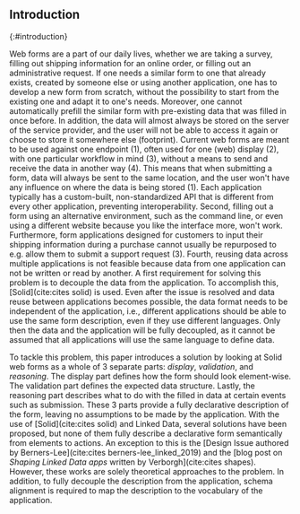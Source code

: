 ## Introduction
{:#introduction}

Web forms are a part of our daily lives, whether we are taking a survey, filling out shipping information for an online order, or filling out an administrative request.
If one needs a similar form to one that already exists, created by someone else or using another application, one has to develop a new form from scratch, without the possibility to start from the existing one and adapt it to one's needs.
Moreover, one cannot automatically prefill the similar form with pre-existing data that was filled in once before.
In addition, the data will almost always be stored on the server of the service provider, and the user will not be able to access it again or choose to store it somewhere else (footprint).
Current web forms are meant to be used against one endpoint (1), often used for one (web) display (2), with one particular workflow in mind (3), without a means to send and receive the data in another way (4).
This means that when submitting a form, data will always be sent to the same location, and the user won't have any influence on where the data is being stored (1).
Each application typically has a custom-built, non-standardized API that is different from every other application, preventing interoperability.
Second, filling out a form using an alternative environment, such as the command line, or even using a different website because you like the interface more, won't work.
Furthermore, form applications designed for customers to input their shipping information during a purchase cannot usually be repurposed to e.g. allow them to submit a support request (3).
Fourth, reusing data across multiple applications is not feasible because data from one application can not be written or read by another.
A first requirement for solving this problem is to decouple the data from the application.
To accomplish this, [Solid](cite:cites solid) is used.
Even after the issue is resolved and data reuse between applications becomes possible, the data format needs to be independent of the application, i.e., different applications should be able to use the same form description, even if they use different languages.
Only then the data and the application will be fully decoupled, as it cannot be assumed that all applications will use the same language to define data.

To tackle this problem, this paper introduces a solution by looking at Solid web forms as a whole of 3 separate parts: *display*, *validation*, and *reasoning*.
The display part defines how the form should look element-wise. The validation part defines the expected data structure.
Lastly, the reasoning part describes what to do with the filled in data at certain events such as submission.
These 3 parts provide a fully declarative description of the form, leaving no assumptions to be made by the application.
With the use of [Solid](cite:cites solid) and Linked Data, several solutions have been proposed, but none of them fully describe a declarative form semantically from elements to actions.
An exception to this is the [Design Issue authored by Berners-Lee](cite:cites berners-lee_linked_2019) and the [blog post on *Shaping Linked Data apps* written by Verborgh](cite:cites shapes). However, these works are solely theoretical approaches to the problem.
In addition, to fully decouple the description from the application, schema alignment is required to map the description to the vocabulary of the application.
